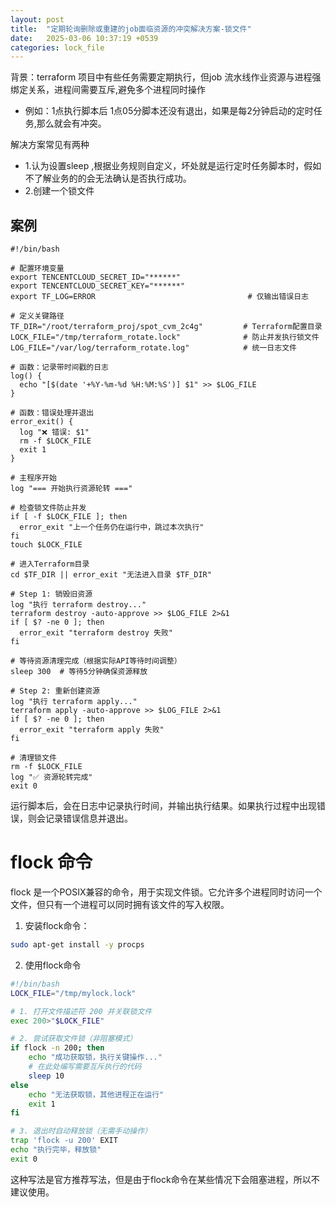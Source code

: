 ```yaml
---
layout: post
title:  "定期轮询删除或重建的job面临资源的冲突解决方案-锁文件"
date:   2025-03-06 10:37:19 +0539
categories: lock_file
---
```


背景：terraform 项目中有些任务需要定期执行，但job 流水线作业资源与进程强绑定关系，进程间需要互斥,避免多个进程同时操作
- 例如：1点执行脚本后 1点05分脚本还没有退出，如果是每2分钟启动的定时任务,那么就会有冲突。


解决方案常见有两种
- 1.认为设置sleep ,根据业务规则自定义，坏处就是运行定时任务脚本时，假如不了解业务的的会无法确认是否执行成功。
- 2.创建一个锁文件


## 案例

```
#!/bin/bash

# 配置环境变量
export TENCENTCLOUD_SECRET_ID="******"
export TENCENTCLOUD_SECRET_KEY="******"
export TF_LOG=ERROR                                  # 仅输出错误日志

# 定义关键路径
TF_DIR="/root/terraform_proj/spot_cvm_2c4g"         # Terraform配置目录
LOCK_FILE="/tmp/terraform_rotate.lock"              # 防止并发执行锁文件
LOG_FILE="/var/log/terraform_rotate.log"            # 统一日志文件

# 函数：记录带时间戳的日志
log() {
  echo "[$(date '+%Y-%m-%d %H:%M:%S')] $1" >> $LOG_FILE
}

# 函数：错误处理并退出
error_exit() {
  log "❌ 错误: $1"
  rm -f $LOCK_FILE
  exit 1
}

# 主程序开始
log "=== 开始执行资源轮转 ==="

# 检查锁文件防止并发
if [ -f $LOCK_FILE ]; then
  error_exit "上一个任务仍在运行中，跳过本次执行"
fi
touch $LOCK_FILE

# 进入Terraform目录
cd $TF_DIR || error_exit "无法进入目录 $TF_DIR"

# Step 1: 销毁旧资源
log "执行 terraform destroy..."
terraform destroy -auto-approve >> $LOG_FILE 2>&1 
if [ $? -ne 0 ]; then
  error_exit "terraform destroy 失败"
fi

# 等待资源清理完成（根据实际API等待时间调整）
sleep 300  # 等待5分钟确保资源释放

# Step 2: 重新创建资源
log "执行 terraform apply..."
terraform apply -auto-approve >> $LOG_FILE 2>&1
if [ $? -ne 0 ]; then
  error_exit "terraform apply 失败"
fi

# 清理锁文件
rm -f $LOCK_FILE
log "✅ 资源轮转完成"
exit 0
```
运行脚本后，会在日志中记录执行时间，并输出执行结果。如果执行过程中出现错误，则会记录错误信息并退出。


# flock 命令
flock 是一个POSIX兼容的命令，用于实现文件锁。它允许多个进程同时访问一个文件，但只有一个进程可以同时拥有该文件的写入权限。
1. 安装flock命令：
```bash
sudo apt-get install -y procps
```
2. 使用flock命令
```bash
#!/bin/bash
LOCK_FILE="/tmp/mylock.lock"

# 1. 打开文件描述符 200 并关联锁文件
exec 200>"$LOCK_FILE"

# 2. 尝试获取文件锁（非阻塞模式）
if flock -n 200; then
    echo "成功获取锁，执行关键操作..."
    # 在此处编写需要互斥执行的代码
    sleep 10
else
    echo "无法获取锁，其他进程正在运行"
    exit 1
fi

# 3. 退出时自动释放锁（无需手动操作）
trap 'flock -u 200' EXIT
echo "执行完毕，释放锁"
exit 0
```

这种写法是官方推荐写法，但是由于flock命令在某些情况下会阻塞进程，所以不建议使用。
